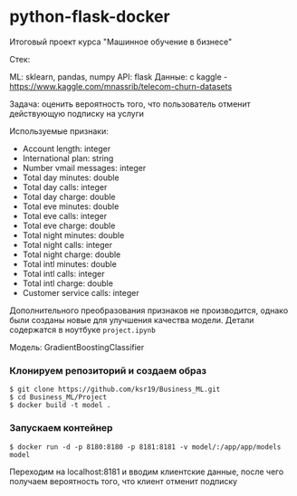 # python-flask-docker
Итоговый проект курса "Машинное обучение в бизнесе"

Стек:

ML: sklearn, pandas, numpy
API: flask
Данные: с kaggle - https://www.kaggle.com/mnassrib/telecom-churn-datasets

Задача: оценить вероятность того, что пользователь отменит действующую подписку на услуги

Используемые признаки:

- Account length: integer
- International plan: string
- Number vmail messages: integer
- Total day minutes: double
- Total day calls: integer
- Total day charge: double
- Total eve minutes: double
- Total eve calls: integer
- Total eve charge: double
- Total night minutes: double
- Total night calls: integer
- Total night charge: double
- Total intl minutes: double
- Total intl calls: integer
- Total intl charge: double
- Customer service calls: integer 

Дополнительного преобразования признаков не производится, однако были созданы новые для улучшения качества модели. Детали содержатся в ноутбуке `project.ipynb`

Модель: GradientBoostingClassifier

### Клонируем репозиторий и создаем образ
```
$ git clone https://github.com/ksr19/Business_ML.git 
$ cd Business_ML/Project
$ docker build -t model . 
```

### Запускаем контейнер

```
$ docker run -d -p 8180:8180 -p 8181:8181 -v model/:/app/app/models model 
```

Переходим на localhost:8181 и вводим клиентские данные, после чего получаем вероятность того, что клиент отменит подписку
